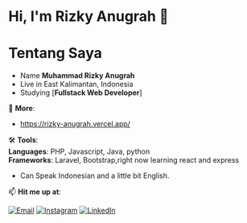 # Hi, I'm Rizky Anugrah 👋

<h1>Tentang Saya</h1>

- Name **Muhammad Rizky Anugrah**
- Live in East Kalimantan, Indonesia
- Studying [**Fullstack Web Developer**]

💬 **More**:<br>
- https://rizky-anugrah.vercel.app/

🛠️ **Tools**:<br>
**Languages**: PHP, Javascript, Java, python<br>
**Frameworks**: Laravel, Bootstrap,right now learning react and express<br>
  
- Can Speak Indonesian and a little bit English.

📫 **Hit me up at**:

[![Email](https://img.shields.io/badge/-Email-red?logo=gmail&style=flat&logoColor=white)](mailto:muhammadrizkyanugrah01@gmail.com)
[![Instagram](https://img.shields.io/badge/-Instagram-E4405F?logo=instagram&style=flat&logoColor=white)](https://www.instagram.com/_anugrah00/)
[![LinkedIn](https://img.shields.io/badge/-LinkedIn-0077B5?logo=linkedin&style=flat&logoColor=white)](https://www.linkedin.com/in/muhammad-rizky-anugrah-31395a272/)



